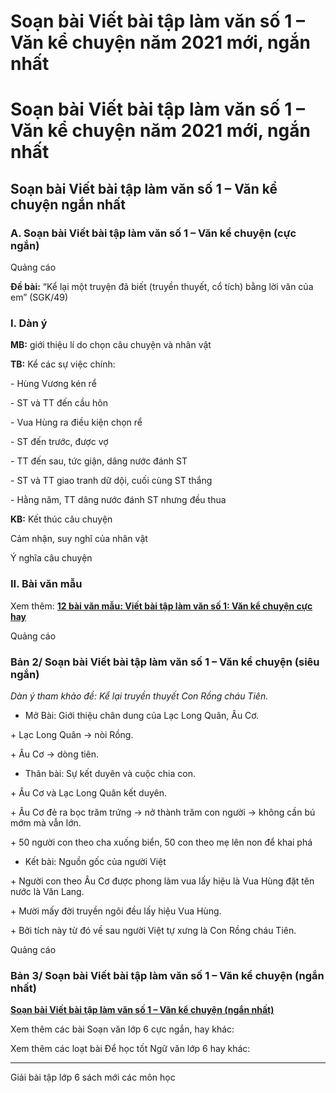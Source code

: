 # Soạn bài Viết bài tập làm văn số 1 – Văn kể chuyện năm 2021 mới, ngắn nhất

# Soạn bài Viết bài tập làm văn số 1 – Văn kể chuyện năm 2021 mới, ngắn nhất

## Soạn bài Viết bài tập làm văn số 1 – Văn kể chuyện ngắn nhất

### **A. Soạn bài Viết bài tập làm văn số 1 – Văn kể chuyện (cực ngắn)**

Quảng cáo

**Đề bài:** “Kể lại một truyện đã biết (truyền thuyết, cổ tích) bằng lời văn của em” (SGK/49)

### I. Dàn ý

**MB:** giới thiệu lí do chọn câu chuyện và nhân vật 

**TB:** Kể các sự việc chính:

\- Hùng Vương kén rể

\- ST và TT đến cầu hôn

\- Vua Hùng ra điều kiện chọn rể

\- ST đến trước, được vợ

\- TT đến sau, tức giận, dâng nước đánh ST

\- ST và TT giao tranh dữ dội, cuối cùng ST thắng

\- Hằng năm, TT dâng nước đánh ST nhưng đều thua

**KB:** Kết thúc câu chuyện 

Cảm nhận, suy nghĩ của nhân vật

Ý nghĩa câu chuyện

### II. Bài văn mẫu

Xem thêm: [**12 bài văn mẫu: Viết bài tập làm văn số 1: Văn kể chuyện cực hay**](https://vietjack.com/van-mau-lop-6/viet-bai-tap-lam-van-so-1.jsp)

Quảng cáo

### **Bản 2/ Soạn bài Viết bài tập làm văn số 1 – Văn kể chuyện (siêu ngắn)**

_Dàn ý tham khảo đề: Kể lại truyền thuyết Con Rồng cháu Tiên._

* Mở Bài: Giới thiệu chân dung của Lạc Long Quân, Âu Cơ.

\+ Lạc Long Quân → nòi Rồng.

\+ Âu Cơ → dòng tiên.

* Thân bài: Sự kết duyên và cuộc chia con.

\+ Âu Cơ và Lạc Long Quân kết duyên.

\+ Âu Cơ đẻ ra bọc trăm trứng → nở thành trăm con người → không cần bú mớm mà vẫn lớn.

\+ 50 người con theo cha xuống biển, 50 con theo mẹ lên non để khai phá

* Kết bài: Nguồn gốc của người Việt

\+ Người con theo Âu Cơ được phong làm vua lấy hiệu là Vua Hùng đặt tên nước là Văn Lang.

\+ Mười mấy đời truyền ngôi đều lấy hiệu Vua Hùng.

\+ Bởi tích này từ đó về sau người Việt tự xưng là Con Rồng cháu Tiên.

Quảng cáo

### **Bản 3/ Soạn bài Viết bài tập làm văn số 1 – Văn kể chuyện (ngắn nhất)**

[**Soạn bài Viết bài tập làm văn số 1 – Văn kể chuyện (ngắn nhất)**](https://vietjack.com/soan-van-6/viet-bai-tap-lam-van-so-1-van-ke-chuyen.jsp)

Xem thêm các bài Soạn văn lớp 6 cực ngắn, hay khác:

Xem thêm các loạt bài Để học tốt Ngữ văn lớp 6 hay khác:

* * *

Giải bài tập lớp 6 sách mới các môn học
